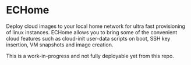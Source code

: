 # ECHome

Deploy cloud images to your local home network for ultra fast provisioning of linux instances. ECHome allows you to bring some of the convenient cloud features such as cloud-init user-data scripts on boot, SSH key insertion, VM snapshots and image creation.

This is a work-in-progress and not fully deployable yet from this repo.